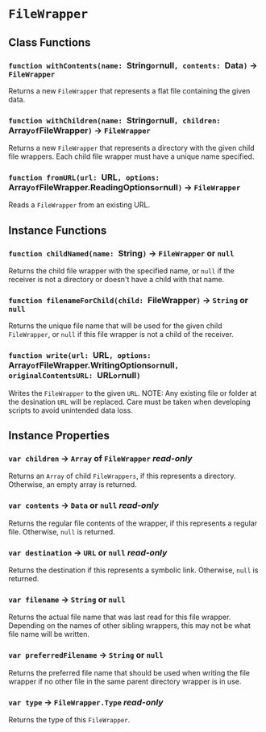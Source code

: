 # `FileWrapper`

## Class Functions

### `function withContents(name: `String` or `null`, contents: `Data`)` → `FileWrapper`

Returns a new `FileWrapper` that represents a flat file containing the given data.   
  


### `function withChildren(name: `String` or `null`, children: `Array` of `FileWrapper`)` → `FileWrapper`

Returns a new `FileWrapper` that represents a directory with the given child file wrappers. Each child file wrapper must have a unique name specified.   
  


### `function fromURL(url: `URL`, options: `Array` of `FileWrapper.ReadingOptions` or `null`)` → `FileWrapper`

Reads a `FileWrapper` from an existing URL.   
  


## Instance Functions

### `function childNamed(name: `String`)` → `FileWrapper` or `null`

Returns the child file wrapper with the specified name, or `null` if the receiver is not a directory or doesn't have a child with that name.   
  


### `function filenameForChild(child: `FileWrapper`)` → `String` or `null`

Returns the unique file name that will be used for the given child `FileWrapper`, or `null` if this file wrapper is not a child of the receiver.   
  


### `function write(url: `URL`, options: `Array` of `FileWrapper.WritingOptions` or `null`, originalContentsURL: `URL` or `null`)`

Writes the `FileWrapper` to the given `URL`. NOTE: Any existing file or folder at the desination `URL` will be replaced. Care must be taken when developing scripts to avoid unintended data loss.   
  


## Instance Properties

### `var children` → `Array` of `FileWrapper` _read-only_

Returns an `Array` of child `FileWrappers`, if this represents a directory. Otherwise, an empty array is returned.   
  


### `var contents` → `Data` or `null` _read-only_

Returns the regular file contents of the wrapper, if this represents a regular file. Otherwise, `null` is returned.   
  


### `var destination` → `URL` or `null` _read-only_

Returns the destination if this represents a symbolic link. Otherwise, `null` is returned.   
  


### `var filename` → `String` or `null`

Returns the actual file name that was last read for this file wrapper. Depending on the names of other sibling wrappers, this may not be what file name will be written.   
  


### `var preferredFilename` → `String` or `null`

Returns the preferred file name that should be used when writing the file wrapper if no other file in the same parent directory wrapper is in use.   
  


### `var type` → `FileWrapper.Type` _read-only_

Returns the type of this `FileWrapper`.   
  

